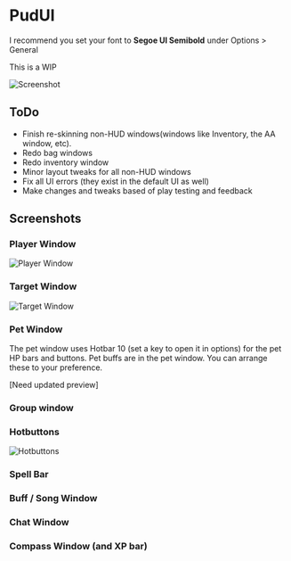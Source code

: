 # PudUI

I recommend you set your font to **Segoe UI Semibold** under Options > General

This is a WIP

![Screenshot](https://github.com/user-attachments/assets/8b3c30ef-125c-4bef-bea6-42e418677b63)

## ToDo
- Finish re-skinning non-HUD windows(windows like Inventory, the AA window, etc).
- Redo bag windows
- Redo inventory window
- Minor layout tweaks for all non-HUD windows
- Fix all UI errors (they exist in the default UI as well)
- Make changes and tweaks based of play testing and feedback

## Screenshots

### Player Window
![Player Window](https://github.com/user-attachments/assets/d9a22576-7e55-4bba-bb2d-bf736ddde0a7)

### Target Window
![Target Window](https://github.com/user-attachments/assets/7b670102-7afe-4fc3-9ea4-1e4a7f32564f)

### Pet Window

The pet window uses Hotbar 10 (set a key to open it in options) for the pet HP bars and buttons. Pet buffs are in the pet window. You can arrange these to your preference.

[Need updated preview]

### Group window

### Hotbuttons
![Hotbuttons](https://github.com/user-attachments/assets/48258521-fb76-4d90-8233-64118203e799)

### Spell Bar

### Buff / Song Window

### Chat Window

### Compass Window (and XP bar)

